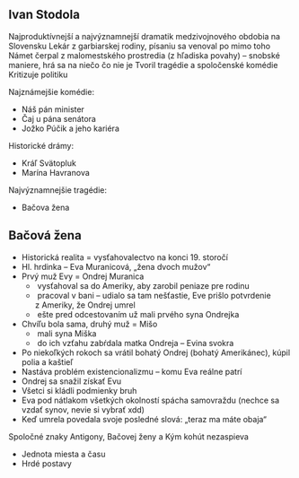 
## Ivan Stodola

Najproduktívnejší a najvýznamnejší dramatik medzivojnového obdobia na Slovensku
Lekár z garbiarskej rodiny, písaniu sa venoval po mimo toho
Námet čerpal z malomestského prostredia (z hľadiska povahy) – snobské maniere, hrá sa na niečo čo nie je
Tvoril tragédie a spoločenské komédie
Kritizuje politiku

Najznámejšie komédie:
- Náš pán minister
- Čaj u pána senátora
- Jožko Púčik a jeho kariéra

Historické drámy:
- Kráľ Svätopluk
- Marína Havranova

Najvýznamnejšie tragédie:
- Bačova žena

## Bačová žena

- Historická realita = vysťahovalectvo na konci 19. storočí
- Hl. hrdinka – Eva Muranicová, „žena dvoch mužov“
- Prvý muž Evy = Ondrej Muranica
	-  vysťahoval sa do Ameriky, aby zarobil peniaze pre rodinu
	-  pracoval v bani – udialo sa tam nešťastie, Eve prišlo potvrdenie z Ameriky, že Ondrej umrel
	-  ešte pred odcestovaním už mali prvého syna Ondrejka
- Chvíľu bola sama, druhý muž = Mišo
	-  mali syna Miška
	-  do ich vzťahu zabŕdala matka Ondreja – Evina svokra
- Po niekoľkých rokoch sa vrátil bohatý Ondrej (bohatý Amerikánec), kúpil polia a kaštieľ
- Nastáva problém existencionalizmu – komu Eva reálne patrí
- Ondrej sa snažil získať Evu
- Všetci si kládli podmienky bruh
- Eva pod nátlakom všetkých okolností spácha samovraždu (nechce sa vzdať synov, nevie si vybrať xdd)
- Keď umrela povedala svoje posledné slová: „teraz ma máte obaja“

Spoločné znaky Antigony, Bačovej ženy a Kým kohút nezaspieva
- Jednota miesta a času
- Hrdé postavy 
